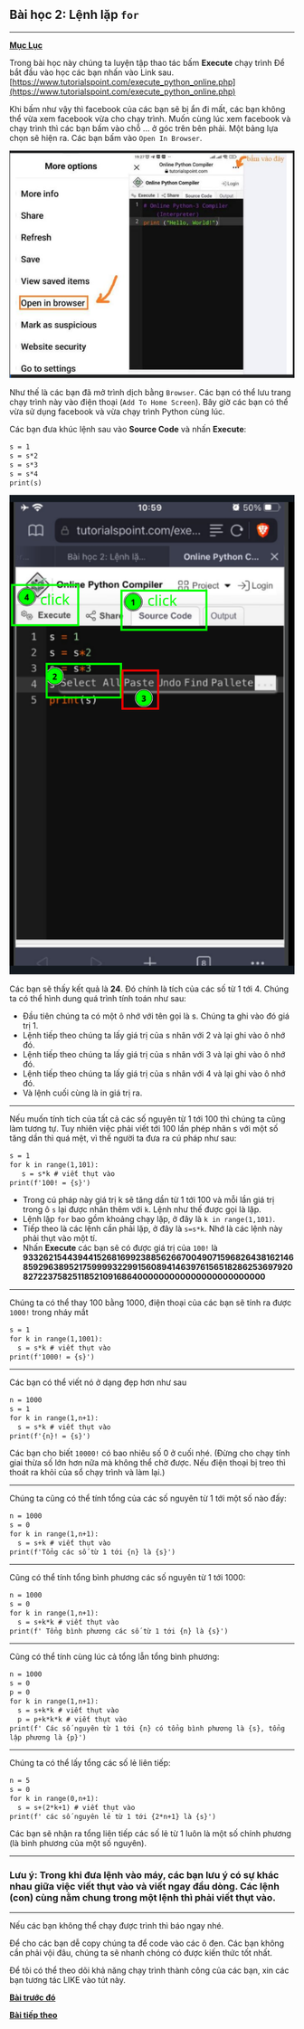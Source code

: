 Bài học 2: Lệnh lặp `for`
---
---
[**Mục Lục**](../README.md)

Trong bài học này chúng ta luyện tập thao tác bấm **Execute** chạy trình
Để bắt đầu vào học các bạn nhấn vào Link sau.
[https://www.tutorialspoint.com/execute_python_online.php](https://www.tutorialspoint.com/execute_python_online.php)

Khi bấm như vậy thì facebook của các bạn sẽ bị ẩn đi mất, các bạn không thể vừa xem facebook vừa cho chạy trình. Muốn cùng lúc xem facebook và chạy trình thì các bạn bấm vào chỗ ... ở góc trên bên phải. Một bảng lựa chọn sẽ hiện ra. Các bạn bấm vào `Open In Browser`.

![](../images/open-in-browser.png)

Như thế là các bạn đã mở trình dịch bằng `Browser`. Các bạn có thể lưu trang chạy trình này vào điện thoại (`Add To Home Screen`). Bây giờ các bạn có thể vừa sử dụng facebook và vừa chạy trình Python cùng lúc.


Các bạn đưa khúc lệnh sau vào **Source Code** và nhấn **Execute**:

```
s = 1
s = s*2
s = s*3
s = s*4
print(s)
```

![](.../../../images/step-by-step.png)

Các bạn sẽ thấy kết quả là **24**. Đó chính là tích của các số từ 1 tới 4.
Chúng ta có thể hình dung quá trình tính toán như sau:
-  Đầu tiên chúng ta có một ô nhớ với tên gọi là s. Chúng ta ghi vào đó giá trị 1.
-  Lệnh tiếp theo chúng ta lấy giá trị của s nhân với 2 và lại ghi vào ô nhớ đó.
-  Lệnh tiếp theo chúng ta lấy giá trị của s nhân với 3 và lại ghi vào ô nhớ đó.
-  Lệnh tiếp theo chúng ta lấy giá trị của s nhân với 4 và lại ghi vào ô nhớ đó.
-  Và lệnh cuối cùng là in giá trị ra.

---
Nếu muốn tính tích của tất cả các số nguyên từ 1 tới 100 thì chúng ta cũng làm tương tự. Tuy nhiên việc phải viết tới 100 lần phép nhân s với một số tăng dần thì quá mệt, vì thế người ta đưa ra cú pháp như sau:
```
s = 1
for k in range(1,101):
   s = s*k # viết thụt vào
print(f'100! = {s}')
```

- Trong cú pháp này giá trị k sẽ tăng dần từ 1 tới 100 và mỗi lần giá trị trong ô `s` lại được nhân thêm với `k`. Lệnh như thế được gọi là lặp.
- Lệnh lặp `for` bao gồm khoảng chạy lặp, ở đây là `k in range(1,101)`.
- Tiếp theo là các lệnh cần phải lặp, ở đây là `s=s*k`. Nhớ là các lệnh này phải thụt vào một tí.
- Nhấn **Execute** các bạn sẽ có được giá trị của `100!` là
**93326215443944152681699238856266700490715968264381621468592963895217599993229915608941463976156518286253697920827223758251185210916864000000000000000000000000**

---
Chúng ta có thể thay 100 bằng 1000, điện thoại của các bạn sẽ tính ra được `1000!` trong nháy mắt
```
s = 1
for k in range(1,1001):
  s = s*k # viết thụt vào
print(f'1000! = {s}')
```

---
Các bạn có thể viết nó ở dạng đẹp hơn như sau
```
n = 1000
s = 1
for k in range(1,n+1):
  s = s*k # viết thụt vào
print(f'{n}! = {s}')
```
Các bạn cho biết `10000!` có bao nhiêu số  0 ở cuối nhé. (Đừng cho chạy tính giai thừa số lớn hơn nữa mà không thể chờ được. Nếu điện thoại bị treo thì thoát ra khỏi của sổ chạy trình và làm lại.)

---
Chúng ta cũng có thể tính tổng của các số nguyên từ 1 tới một số nào đấy:
```
n = 1000
s = 0
for k in range(1,n+1):
  s = s+k # viết thụt vào
print(f'Tổng các số từ 1 tới {n} là {s}')
```

---
Cũng có thể tính tổng bình phương các số nguyên từ 1 tới 1000:
```
n = 1000
s = 0
for k in range(1,n+1):
  s = s+k*k # viết thụt vào
print(f' Tổng bình phương các số từ 1 tới {n} là {s}')
```

---
Cũng có thể tính cùng lúc cả tổng lẫn tổng bình phương:
```
n = 1000
s = 0
p = 0
for k in range(1,n+1):
  s = s+k*k # viết thụt vào
  p = p+k*k*k # viết thụt vào
print(f' Các số nguyên từ 1 tới {n} có tổng bình phương là {s}, tổng lập phương là {p}')
```

---
Chúng ta có thể lấy tổng các số lẻ liên tiếp:
```
n = 5
s = 0
for k in range(0,n+1):
  s = s+(2*k+1) # viết thụt vào
print(f' các số nguyên lẻ từ 1 tới {2*n+1} là {s}')
```

Các bạn sẽ nhận ra tổng liên tiếp các số lẻ từ 1 luôn là một số chính phương (là bình phương của một số nguyên).

---
### **Lưu ý:** Trong khi đưa lệnh vào máy, các bạn lưu ý có sự khác nhau giữa việc **viết thụt vào** và **viết ngay đầu dòng**. Các lệnh (con) cùng nằm chung trong một lệnh thì phải **viết thụt vào**.

---
Nếu các bạn không thể chạy được trình thì báo ngay nhé.

Để cho các bạn dễ copy chúng ta để code vào các ô đen.
Các bạn không cần phải vội đâu, chúng ta sẽ nhanh chóng có được kiến thức tốt nhất.

Để tôi có thể theo dõi khả năng chạy trình thành công của các bạn, xin các bạn tương tác LIKE vào tút này.


[**Bài trước đó**](1.md)

[**Bài tiếp theo**](3.md)
